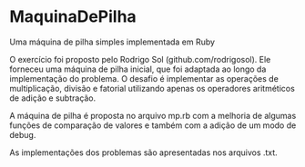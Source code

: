 MaquinaDePilha
==============

Uma máquina de pilha simples implementada em Ruby

O exercício foi proposto pelo Rodrigo Sol (github.com/rodrigosol). Ele forneceu uma máquina de pilha inicial, que foi adaptada ao longo da implementação do problema. O desafio é implementar as operações de multiplicação, divisão e fatorial utilizando apenas os operadores aritméticos de adição e subtração.

A máquina de pilha é proposta no arquivo mp.rb com a melhoria de algumas funções de comparação de valores e também com a adição de um modo de debug.

As implementações dos problemas são apresentadas nos arquivos .txt.
